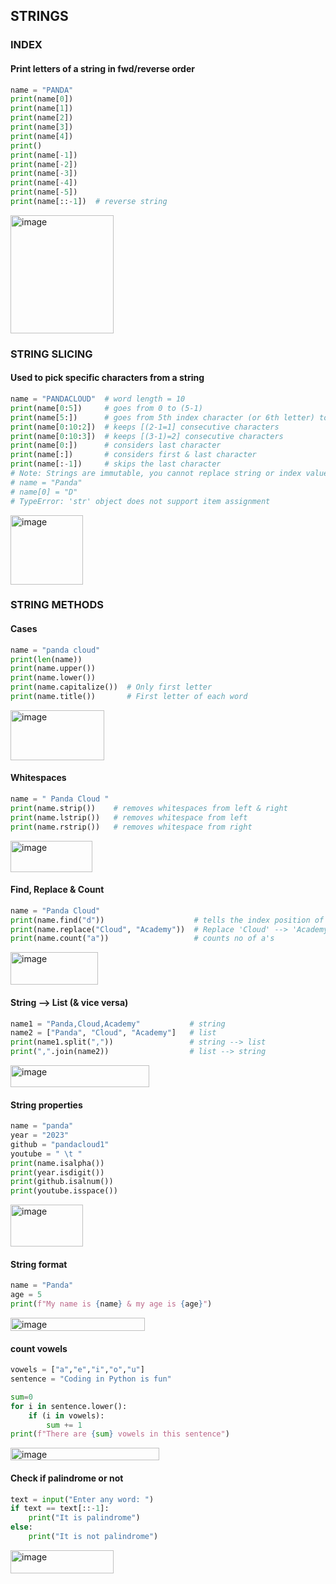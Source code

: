## STRINGS

### INDEX
#### Print letters of a string in fwd/reverse order
```py
name = "PANDA"
print(name[0])
print(name[1])
print(name[2])
print(name[3])
print(name[4])
print()
print(name[-1])
print(name[-2])
print(name[-3])
print(name[-4])
print(name[-5])
print(name[::-1])  # reverse string
```
<img width="165" height="189" alt="image" src="https://github.com/user-attachments/assets/8b9a3b32-08ce-4bfa-94eb-f444d9b3a75f" />

### STRING SLICING
#### Used to pick specific characters from a string
```py
name = "PANDACLOUD"  # word length = 10
print(name[0:5])     # goes from 0 to (5-1)
print(name[5:])      # goes from 5th index character (or 6th letter) to last character 
print(name[0:10:2])  # keeps [(2-1=1] consecutive characters
print(name[0:10:3])  # keeps [(3-1)=2] consecutive characters
print(name[0:])      # considers last character
print(name[:])       # considers first & last character
print(name[:-1])     # skips the last character
# Note: Strings are immutable, you cannot replace string or index values
# name = "Panda"
# name[0] = "D"
# TypeError: 'str' object does not support item assignment
```
<img width="116" height="111" alt="image" src="https://github.com/user-attachments/assets/668913bb-1642-488f-9704-ec5a7f049730" />

### STRING METHODS
#### Cases
```py
name = "panda cloud"
print(len(name))
print(name.upper())
print(name.lower())
print(name.capitalize())  # Only first letter
print(name.title())       # First letter of each word
```
<img width="150" height="80" alt="image" src="https://github.com/user-attachments/assets/715ab8f0-dbeb-44ab-9908-fcce8e10c0b7" />

#### Whitespaces
```py
name = " Panda Cloud "
print(name.strip())    # removes whitespaces from left & right
print(name.lstrip())   # removes whitespace from left
print(name.rstrip())   # removes whitespace from right
```
<img width="131" height="50" alt="image" src="https://github.com/user-attachments/assets/26d394c0-8212-4216-8709-63d3c69ec676" />

#### Find, Replace & Count
```py
name = "Panda Cloud"
print(name.find("d"))                    # tells the index position of letter
print(name.replace("Cloud", "Academy"))  # Replace 'Cloud' --> 'Academy'
print(name.count("a"))                   # counts no of a's
```
<img width="140" height="52" alt="image" src="https://github.com/user-attachments/assets/ad14a671-1118-4c59-bfda-f4e9e97450f5" />

#### String --> List (& vice versa)
```py
name1 = "Panda,Cloud,Academy"           # string
name2 = ["Panda", "Cloud", "Academy"]   # list
print(name1.split(","))                 # string --> list
print(",".join(name2))                  # list --> string
```
<img width="222" height="35" alt="image" src="https://github.com/user-attachments/assets/f7cc4929-7436-4198-b491-05d86ff1a843" />

#### String properties
```py
name = "panda"
year = "2023"
github = "pandacloud1"
youtube = " \t "
print(name.isalpha())
print(year.isdigit())
print(github.isalnum())
print(youtube.isspace())
```
<img width="116" height="67" alt="image" src="https://github.com/user-attachments/assets/46f09253-a803-4963-8941-4d20105b8f4e" />

#### String format
```py
name = "Panda"
age = 5
print(f"My name is {name} & my age is {age}")
```
<img width="215" height="21" alt="image" src="https://github.com/user-attachments/assets/12fd2703-1342-441b-b02b-84d54259ea12" />

#### count vowels 
```py
vowels = ["a","e","i","o","u"]
sentence = "Coding in Python is fun" 

sum=0
for i in sentence.lower():
    if (i in vowels):
        sum += 1
print(f"There are {sum} vowels in this sentence")
```
<img width="238" height="20" alt="image" src="https://github.com/user-attachments/assets/8763e4fe-6f04-4916-a7e3-a627b393db7f" />

#### Check if palindrome or not
```py
text = input("Enter any word: ")
if text == text[::-1]:
    print("It is palindrome")
else:
    print("It is not palindrome")
```
<img width="165" height="37" alt="image" src="https://github.com/user-attachments/assets/202f6170-e746-4111-809a-d6471b32f735" />

